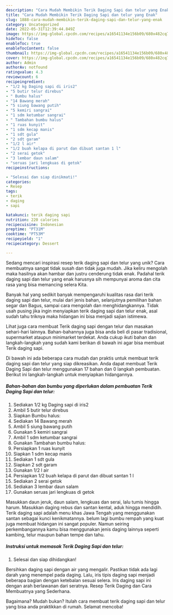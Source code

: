 ```yaml
---
description: "Cara Mudah Membikin Terik Daging Sapi dan telur yang Enak"
title: "Cara Mudah Membikin Terik Daging Sapi dan telur yang Enak"
slug: 1888-cara-mudah-membikin-terik-daging-sapi-dan-telur-yang-enak
category: Uncategorized
date: 2022-05-31T12:39:44.849Z
image: https://img-global.cpcdn.com/recipes/a16541134e156b09/680x482cq70/terik-daging-sapi-dan-telur-foto-resep-utama.jpg
hideToc: false
enableToc: true
enableTocContent: false
thumbnail: https://img-global.cpcdn.com/recipes/a16541134e156b09/680x482cq70/terik-daging-sapi-dan-telur-foto-resep-utama.jpg
cover: https://img-global.cpcdn.com/recipes/a16541134e156b09/680x482cq70/terik-daging-sapi-dan-telur-foto-resep-utama.jpg
author: Admin
authorAv: notfound
ratingvalue: 4.3
reviewcount: 6
recipeingredient:
- "1/2 kg Daging sapi di iris2"
- "5 butir telur direbus"
- " Bumbu halus"
- "14 Bawang merah"
- "5 siung bawang putih"
- "5 kemiri sangrai"
- "1 sdm ketumbar sangrai"
- " Tambahan bumbu halus"
- "1 ruas kunyit"
- "1 sdm kecap manis"
- "1 sdt gula"
- "2 sdt garam"
- "1/2 l air"
- "1/2 buah kelapa di parut dan dibuat santan 1 l"
- "2 serai getok"
- "3 lembar daun salam"
- "seruas jari lengkuas di getok"
recipeinstructions:

- "Selesai dan siap dinikmati!"
categories:
- Resep
tags:
- terik
- daging
- sapi

katakunci: terik daging sapi 
nutrition: 220 calories
recipecuisine: Indonesian
preptime: "PT31M"
cooktime: "PT53M"
recipeyield: "1"
recipecategory: Dessert

---
```





Sedang mencari inspirasi resep terik daging sapi dan telur yang unik? Cara membuatnya sangat tidak susah dan tidak juga mudah. Jika keliru mengolah maka hasilnya akan hambar dan justru cenderung tidak enak. Padahal terik daging sapi dan telur yang enak harusnya sih mempunyai aroma dan cita rasa yang bisa memancing selera Kita.





Banyak hal yang sedikit banyak mempengaruhi kualitas rasa dari terik daging sapi dan telur, mulai dari jenis bahan, selanjutnya pemilihan bahan segar dan Bagus, sampai cara mengolah dan menghidangkannya. Tidak usah pusing jika ingin menyiapkan terik daging sapi dan telur enak,      asal sudah tahu triknya maka hidangan ini bisa menjadi sajian istimewa.














Lihat juga cara membuat Terik daging sapi dengan telur dan masakan sehari-hari lainnya. Bahan-bahannya juga bisa anda beli di pasar tradisional, supermarket ataupun minimarket terdekat. Anda cukup ikuti bahan dan langkah-langkah yang sudah kami berikan di bawah ini agar bisa membuat Terik daging sapi.






Di bawah ini ada beberapa cara mudah dan praktis untuk membuat terik daging sapi dan telur yang siap dikreasikan. Anda dapat membuat Terik Daging Sapi dan telur menggunakan 17 bahan dan 0 langkah pembuatan. Berikut ini langkah-langkah untuk menyiapkan hidangannya.

<!--inarticleads1-->

##### Bahan-bahan dan bumbu yang diperlukan dalam pembuatan Terik Daging Sapi dan telur:

1. Sediakan 1/2 kg Daging sapi di iris2
1. Ambil 5 butir telur direbus
1. Siapkan  Bumbu halus:
1. Sediakan 14 Bawang merah
1. Ambil 5 siung bawang putih
1. Gunakan 5 kemiri sangrai
1. Ambil 1 sdm ketumbar sangrai
1. Gunakan  Tambahan bumbu halus:
1. Persiapkan 1 ruas kunyit
1. Siapkan 1 sdm kecap manis
1. Sediakan 1 sdt gula
1. Siapkan 2 sdt garam
1. Gunakan 1/2 l air
1. Persiapkan 1/2 buah kelapa di parut dan dibuat santan 1 l
1. Sediakan 2 serai getok
1. Sediakan 3 lembar daun salam
1. Gunakan seruas jari lengkuas di getok


Masukkan daun jeruk, daun salam, lengkuas dan serai, lalu tumis hingga harum. Masukkan daging rebus dan santan kental, aduk hingga mendidih. Terik daging sapi adalah menu khas Jawa Tengah yang menggunakan santan sebagai kunci kenikmatannya. belum lagi bumbu rempah yang kuat juga membuat hidangan ini sangat populer. Namun seiring perkembangannya kamu bisa menggunakan jenis daging lainnya seperti kambing, telur maupun bahan tempe dan tahu. 

<!--inarticleads2-->

##### Instruksi untuk memasak Terik Daging Sapi dan telur:


1. Selesai dan siap dihidangkan!

Bersihkan daging sapi dengan air yang mengalir. Pastikan tidak ada lagi darah yang menempel pada daging. Lalu, iris tipis daging sapi menjadi beberapa bagian dengan ketebalan sesuai selera. Iris daging sapi ini dengan arah berlawanan dari seratnya. Resep Terik Daging dan Cara Membuatnya yang Sederhana. 

Bagaimana? Mudah bukan? Itulah cara membuat terik daging sapi dan telur yang bisa anda praktikkan di rumah. Selamat mencoba!
